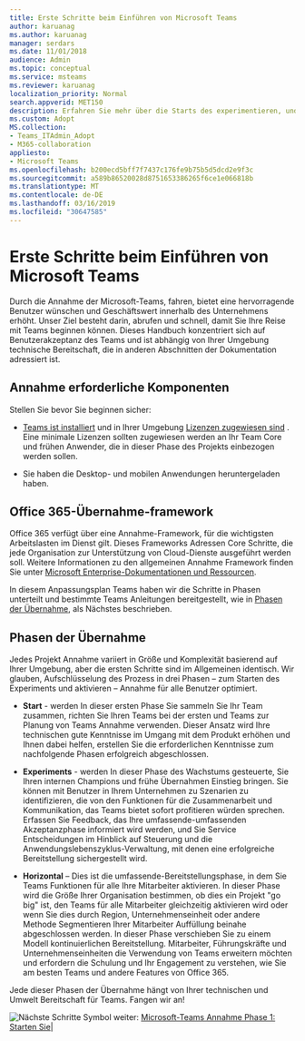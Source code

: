 ```yaml
---
title: Erste Schritte beim Einführen von Microsoft Teams
author: karuanag
ms.author: karuanag
manager: serdars
ms.date: 11/01/2018
audience: Admin
ms.topic: conceptual
ms.service: msteams
ms.reviewer: karuanag
localization_priority: Normal
search.appverid: MET150
description: Erfahren Sie mehr über die Starts des experimentieren, und aktivieren Sie die Phasen der Übernahme der Microsoft-Teams.
ms.custom: Adopt
MS.collection:
- Teams_ITAdmin_Adopt
- M365-collaboration
appliesto:
- Microsoft Teams
ms.openlocfilehash: b200ecd5bff7f7437c176fe9b75b5d5dcd2e9f3c
ms.sourcegitcommit: a589b86520028d8751653386265f6ce1e066818b
ms.translationtype: MT
ms.contentlocale: de-DE
ms.lasthandoff: 03/16/2019
ms.locfileid: "30647585"
---
```

# <a name="get-started-driving-adoption-of-microsoft-teams"></a>Erste Schritte beim Einführen von Microsoft Teams

Durch die Annahme der Microsoft-Teams, fahren, bietet eine hervorragende Benutzer wünschen und Geschäftswert innerhalb des Unternehmens erhöht. Unser Ziel besteht darin, abrufen und schnell, damit Sie Ihre Reise mit Teams beginnen können. Dieses Handbuch konzentriert sich auf Benutzerakzeptanz des Teams und ist abhängig von Ihrer Umgebung technische Bereitschaft, die in anderen Abschnitten der Dokumentation adressiert ist.

## <a name="adoption-prerequisites"></a>Annahme erforderliche Komponenten

Stellen Sie bevor Sie beginnen sicher:

- [Teams ist installiert](get-clients.md) und in Ihrer Umgebung [Lizenzen zugewiesen sind](office-365-licensing.md) . Eine minimale Lizenzen sollten zugewiesen werden an Ihr Team Core und frühen Anwender, die in dieser Phase des Projekts einbezogen werden sollen.

- Sie haben die Desktop- und mobilen Anwendungen heruntergeladen haben. 

## <a name="office-365-adoption-framework"></a>Office 365-Übernahme-framework

Office 365 verfügt über eine Annahme-Framework, für die wichtigsten Arbeitslasten im Dienst gilt. Dieses Frameworks Adressen Core Schritte, die jede Organisation zur Unterstützung von Cloud-Dienste ausgeführt werden soll. Weitere Informationen zu den allgemeinen Annahme Framework finden Sie unter [Microsoft Enterprise-Dokumentationen und Ressourcen](https://aka.ms/O365AdoptionHub). 

In diesem Anpassungsplan Teams haben wir die Schritte in Phasen unterteilt und bestimmte Teams Anleitungen bereitgestellt, wie in [Phasen der Übernahme](#adoption-phases), als Nächstes beschrieben.

## <a name="adoption-phases"></a>Phasen der Übernahme 

Jedes Projekt Annahme variiert in Größe und Komplexität basierend auf Ihrer Umgebung, aber die ersten Schritte sind im Allgemeinen identisch. Wir glauben, Aufschlüsselung des Prozess in drei Phasen – zum Starten des Experiments und aktivieren – Annahme für alle Benutzer optimiert.  

- **Start** - werden In dieser ersten Phase Sie sammeln Sie Ihr Team zusammen, richten Sie Ihren Teams bei der ersten und Teams zur Planung von Teams Annahme verwenden. Dieser Ansatz wird Ihre technischen gute Kenntnisse im Umgang mit dem Produkt erhöhen und Ihnen dabei helfen, erstellen Sie die erforderlichen Kenntnisse zum nachfolgende Phasen erfolgreich abgeschlossen. 

- **Experiments** - werden In dieser Phase des Wachstums gesteuerte, Sie Ihren internen Champions und frühe Übernahmen Einstieg bringen. Sie können mit Benutzer in Ihrem Unternehmen zu Szenarien zu identifizieren, die von den Funktionen für die Zusammenarbeit und Kommunikation, das Teams bietet sofort profitieren würden sprechen. Erfassen Sie Feedback, das Ihre umfassende-umfassenden Akzeptanzphase informiert wird werden, und Sie Service Entscheidungen im Hinblick auf Steuerung und die Anwendungslebenszyklus-Verwaltung, mit denen eine erfolgreiche Bereitstellung sichergestellt wird.

- **Horizontal** – Dies ist die umfassende-Bereitstellungsphase, in dem Sie Teams Funktionen für alle Ihre Mitarbeiter aktivieren. In dieser Phase wird die Größe Ihrer Organisation bestimmen, ob dies ein Projekt "go big" ist, den Teams für alle Mitarbeiter gleichzeitig aktivieren wird oder wenn Sie dies durch Region, Unternehmenseinheit oder andere Methode Segmentieren Ihrer Mitarbeiter Auffüllung beinahe abgeschlossen werden. In dieser Phase verschieben Sie zu einem Modell kontinuierlichen Bereitstellung. Mitarbeiter, Führungskräfte und Unternehmenseinheiten die Verwendung von Teams erweitern möchten und erfordern die Schulung und Ihr Engagement zu verstehen, wie Sie am besten Teams und andere Features von Office 365.   

Jede dieser Phasen der Übernahme hängt von Ihrer technischen und Umwelt Bereitschaft für Teams. Fangen wir an!


![Nächste Schritte Symbol](media/teams-adoption-next-icon.png) weiter: [Microsoft-Teams Annahme Phase 1: Starten Sie](teams-adoption-phase1.md)|
